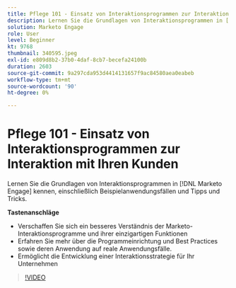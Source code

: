 ```yaml
---
title: Pflege 101 - Einsatz von Interaktionsprogrammen zur Interaktion mit Ihren Kunden
description: Lernen Sie die Grundlagen von Interaktionsprogrammen in [!DNL Marketo Engage] kennen, einschließlich Beispielanwendungsfällen und Tipps und Tricks.
solution: Marketo Engage
role: User
level: Beginner
kt: 9768
thumbnail: 340595.jpeg
exl-id: e809d8b2-37b0-4daf-8cb7-becefa24100b
duration: 2603
source-git-commit: 9a297cda953d4414131657f9ac84580aea0eabeb
workflow-type: tm+mt
source-wordcount: '90'
ht-degree: 0%

---
```


# Pflege 101 - Einsatz von Interaktionsprogrammen zur Interaktion mit Ihren Kunden

Lernen Sie die Grundlagen von Interaktionsprogrammen in [!DNL Marketo Engage] kennen, einschließlich Beispielanwendungsfällen und Tipps und Tricks.

**Tastenanschläge**

* Verschaffen Sie sich ein besseres Verständnis der Marketo-Interaktionsprogramme und ihrer einzigartigen Funktionen
* Erfahren Sie mehr über die Programmeinrichtung und Best Practices sowie deren Anwendung auf reale Anwendungsfälle.
* Ermöglicht die Entwicklung einer Interaktionsstrategie für Ihr Unternehmen

>[!VIDEO](https://video.tv.adobe.com/v/340595/?quality=12&learn=on)
